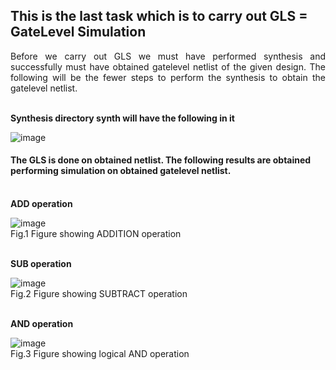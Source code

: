 ## This is the last task which is to carry out GLS = GateLevel Simulation

<p align="justify">Before we carry out GLS we must have performed synthesis and successfully must have obtained gatelevel netlist of the given design. The following will be the fewer steps to perform the synthesis to obtain the gatelevel netlist.</p>
  
<br><b>Synthesis directory synth will have the following in it</b>
  
![image](https://github.com/zakirhussaingit/vlsiriscv/assets/159747370/7842e457-3eec-40a0-bea4-7f37ae029760)
<br>
#### The GLS is done on obtained netlist. The following results are obtained performing simulation on obtained gatelevel netlist.
<br><b>ADD operation</b>
  
  ![image](https://github.com/zakirhussaingit/vlsiriscv/assets/159747370/03f88eda-6912-45b7-9430-ce62f15d8720)
  <br>Fig.1 Figure showing ADDITION operation
  
  <br><b>SUB operation</b><br>
    
  ![image](https://github.com/zakirhussaingit/vlsiriscv/assets/159747370/46df1590-a0d6-494a-b3f1-ae2ffce7889f)
  <br>Fig.2 Figure showing SUBTRACT operation
  
  <br><b>AND operation</b><br>
    
  ![image](https://github.com/zakirhussaingit/vlsiriscv/assets/159747370/4e5e718b-4747-4f6f-990c-6fec77c5822b)
    <br>Fig.3 Figure showing logical AND operation

